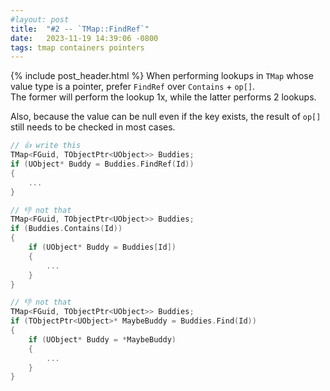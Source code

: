 ```yaml
---
#layout: post
title:  "#2 -- `TMap::FindRef`"
date:   2023-11-19 14:39:06 -0800
tags: tmap containers pointers
---
```

{% include post_header.html %}
When performing lookups in `TMap` whose value type is a pointer, prefer `FindRef` over `Contains` + `op[]`.\
The former will perform the lookup 1x, while the latter performs 2 lookups.

Also, because the value can be null even if the key exists, the result of `op[]` still needs to be checked in most cases.

```cpp
// 👍 write this
TMap<FGuid, TObjectPtr<UObject>> Buddies;
if (UObject* Buddy = Buddies.FindRef(Id))
{
    ...
}

// 👎 not that
TMap<FGuid, TObjectPtr<UObject>> Buddies;
if (Buddies.Contains(Id))
{
    if (UObject* Buddy = Buddies[Id])
    {
        ...
    }
}

// 👎 not that
TMap<FGuid, TObjectPtr<UObject>> Buddies;
if (TObjectPtr<UObject>* MaybeBuddy = Buddies.Find(Id))
{
    if (UObject* Buddy = *MaybeBuddy)
    {
        ...
    }
}
```
